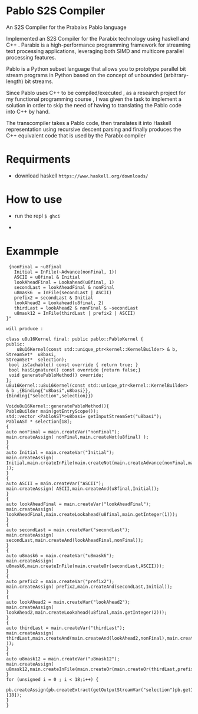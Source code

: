 # Pablo S2S Compiler
An S2S Compiler for the Prabaixs Pablo language 

Implemented an S2S Compiler for the Parabix technology using haskell and C++ . Parabix is a high-performance programming framework for streaming text processing applications, leveraging both SIMD and multicore parallel processing features.

Pablo is a Python subset language that allows you to prototype parallel bit stream programs in Python based on the concept of unbounded (arbitrary-length) bit streams.

Since Pablo uses C++ to be compiled/executed , as a research project for my functional programming course , I was given the task to implement a solution in order to skip the need of having to translating the Pablo code into C++ by hand.

The transcompiler takes a Pablo code, then translates it into Haskell representation using recursive descent parsing and finally produces the C++ equivalent code that is used by the Parabix compiler

# Requirments
  - download haskell ```https://www.haskell.org/downloads/```
  
# How to use 
  - run the repl ``` $ ghci ```
  - ``` showHead <Pablo Code> 
# Exammple 
```showHead   "kernel u8u16 :: <i1>[8] u8basi -> <i1>[18] selection
 {nonFinal = ~u8final
   Initial = InFile(~Advance(nonFinal, 1))
   ASCII = u8final & Initial
   lookAheadFinal = Lookahead(u8final, 1)
   secondLast = lookAheadFinal & nonFinal
   u8mask6  = InFile(secondLast | ASCII)
   prefix2 = secondLast & Initial
   lookAhead2 = Lookahead(u8final, 2)
   thirdLast = lookAhead2 & nonFinal & ~secondLast
   u8mask12 = InFile(thirdLast | prefix2 | ASCII)
}"

will produce :

class u8u16Kernel final: public pablo::PabloKernel {
public:
    u8u16Kernel(const std::unique_ptr<kernel::KernelBuilder> & b,
StreamSet*  u8basi,
StreamSet*  selection);
 bool isCachable() const override { return true; }
 bool hasSignature() const override {return false;}
 void generatePabloMethod() override;
};
u8u16Kernel::u8u16Kernel(const std::unique_ptr<kernel::KernelBuilder> & b ,{Binding{"u8basi",u8basi}},
{Binding{"selection",selection}})

Voidu8u16Kernel::generatePabloMethod(){
PabloBuilder main(getEntryScope());
std::vector <PabloAST*>u8basi= getInputStreamSet("u8basi");
PabloAST * selection[18];
{
auto nonFinal = main.createVar("nonFinal");
main.createAssign( nonFinal,main.createNot(u8final) );
}
{
auto Initial = main.createVar("Initial");
main.createAssign( Initial,main.createInFile(main.createNot(main.createAdvance(nonFinal,main.getInteger(1))) ));
}
{
auto ASCII = main.createVar("ASCII");
main.createAssign( ASCII,main.createAnd(u8final,Initial));
}
{
auto lookAheadFinal = main.createVar("lookAheadFinal");
main.createAssign( lookAheadFinal,main.createLookahead(u8final,main.getInteger(1)));
}
{
auto secondLast = main.createVar("secondLast");
main.createAssign( secondLast,main.createAnd(lookAheadFinal,nonFinal));
}
{
auto u8mask6 = main.createVar("u8mask6");
main.createAssign( u8mask6,main.createInFile(main.createOr(secondLast,ASCII)));
}
{
auto prefix2 = main.createVar("prefix2");
main.createAssign( prefix2,main.createAnd(secondLast,Initial));
}
{
auto lookAhead2 = main.createVar("lookAhead2");
main.createAssign( lookAhead2,main.createLookahead(u8final,main.getInteger(2)));
}
{
auto thirdLast = main.createVar("thirdLast");
main.createAssign( thirdLast,main.createAnd(main.createAnd(lookAhead2,nonFinal),main.createNot(secondLast) ));
}
{
auto u8mask12 = main.createVar("u8mask12");
main.createAssign( u8mask12,main.createInFile(main.createOr(main.createOr(thirdLast,prefix2),ASCII)));
}
for (unsigned i = 0 ; i < 18;i++) {
 pb.createAssign(pb.createExtract(getOutputStreamVar("selection")pb.getInteger(i)), [18]);
}
}
```
